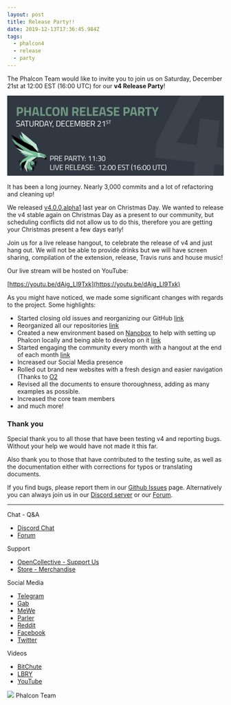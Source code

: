 ```yaml
---
layout: post
title: Release Party!!
date: 2019-12-13T17:36:45.984Z
tags:
  - phalcon4
  - release
  - party
---
```

The Phalcon Team would like to invite you to join us on Saturday, December 21st at 12:00 EST (16:00 UTC) for our **v4 Release Party**!

<!--more-->

![](/assets/files/photo_2019-12-13_12-14-27.jpg)

It has been a long journey. Nearly 3,000 commits and a lot of refactoring and cleaning up!

We released [v4.0.0.alpha1](/post/merry-christmas-and-phalcon-4.0.0-alpha1-released) last year on Christmas Day. We wanted to release the v4 stable again on Christmas Day as a present to our community, but scheduling conflicts did not allow us to do this, therefore you are getting your Christmas present a few days early!

Join us for a live release hangout, to celebrate the release of v4 and just hang out. We will not be able to provide drinks but we will have screen sharing, compilation of the extension, release, Travis runs and house music!

Our live stream will be hosted on YouTube:

[https://youtu.be/dAig_Ll9Txk](https://youtu.be/dAig_Ll9Txk)

As you might have noticed, we made some significant changes with regards to the project. Some highlights:
- Started closing old issues and reorganizing our GitHub [link](/post/github-closing-old-issues)
- Reorganized all our repositories [link](/post/repository-reorganization)
- Created a new environment based on [Nanobox](https://nanobox.io) to help with setting up Phalcon locally and being able to develop on it [link](/post/local-development-environment)
- Started engaging the community every month with a hangout at the end of each month [link](/post/community-hangout-2019-01-26)
- Increased our Social Media presence
- Rolled out brand new websites with a fresh design and easier navigation (Thanks to [O2](https://odva.pro)
- Revised all the documents to ensure thoroughness, adding as many examples as possible.
- Increased the core team members
- and much more!

### Thank you
Special thank you to all those that have been testing v4 and reporting bugs. Without your help we would have not made it this far.

Also thank you to those that have contributed to the testing suite, as well as the documentation either with corrections for typos or translating documents. 

If you find bugs, please report them in our [Github Issues](https://github.com/phalcon/cphalcon/issues) page. Alternatively you can always join us in our [Discord server](https://phalcon.io/discord) or our [Forum](https://phalcon.io/forum).

<hr>

Chat - Q&A

* [Discord Chat](https://phalcon.io/discord)
* [Forum](https://phalcon.link/forum)

Support

* [OpenCollective - Support Us](https://phalcon.io/fund)
* [Store - Merchandise](https://phalcon.io/store)

Social Media

* [Telegram](https://phalcon.io/telegram)
* [Gab](https://phalcon.io/gab)
* [MeWe](https://phalcon.io/mewe)
* [Parler](https://phalcon.io/parler)
* [Reddit](https://phalcon.io/reddit)
* [Facebook](https://phalcon.io/fb)
* [Twitter](https://phalcon.io/t)

Videos

* [BitChute](https://phalcon.io/bitchute)
* [LBRY](https://phalcon.io/lbry)
* [YouTube](https://phalcon.io/youtube)

![](https://assets.phalcon.io/phalcon/images/emoji/heart.png) Phalcon Team
